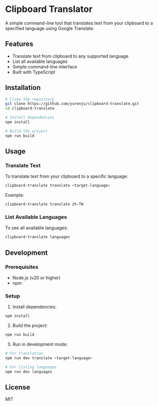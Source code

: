 # Clipboard Translator

A simple command-line tool that translates text from your clipboard to a specified language using Google Translate.

## Features

- Translate text from clipboard to any supported language
- List all available languages
- Simple command-line interface
- Built with TypeScript

## Installation

```bash
# Clone the repository
git clone https://github.com/yurenju/clipboard-translate.git
cd clipboard-translate

# Install dependencies
npm install

# Build the project
npm run build
```

## Usage

### Translate Text

To translate text from your clipboard to a specific language:

```bash
clipboard-translate translate <target-language>
```

Example:
```bash
clipboard-translate translate zh-TW
```

### List Available Languages

To see all available languages:

```bash
clipboard-translate languages
```

## Development

### Prerequisites

- Node.js (v20 or higher)
- npm

### Setup

1. Install dependencies:
```bash
npm install
```

2. Build the project:
```bash
npm run build
```

3. Run in development mode:
```bash
# For translation
npm run dev translate <target-language>

# For listing languages
npm run dev languages
```

## License

MIT 